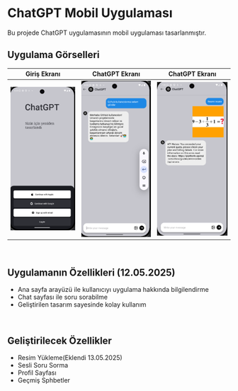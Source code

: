 <h1 >ChatGPT Mobil Uygulaması</h1>
<p>Bu projede ChatGPT uygulamasının mobil uygulaması tasarlanmıştır.</p>

## Uygulama Görselleri
|             Giriş Ekranı             |               ChatGPT Ekranı              |              ChatGPT Ekranı              |
| :----------------------------------: | :---------------------------------------: |:---------------------------------------: |
|    ![](app_image/anaekran.png)       |       ![](app_image/chatekrani.png)       |      ![](app_image/resimyukleme.png)     |

<br>
<h2>Uygulamanın Özellikleri (12.05.2025)</h2>
<ul>
  <li>Ana sayfa arayüzü ile kullanıcıyı uygulama hakkında bilgilendirme</li>
  <li>Chat sayfası ile soru sorabilme </li>
  <li>Geliştirilen tasarım sayesinde kolay kullanım</li>
</ul>
<br>
<h2>Geliştirilecek Özellikler</h2>
<ul>
  <li>Resim Yükleme(Eklendi 13.05.2025)</li>
  <li>Sesli Soru Sorma</li>
  <li>Profil Sayfası</li>
  <li>Geçmiş Sphbetler</li>
</ul>


